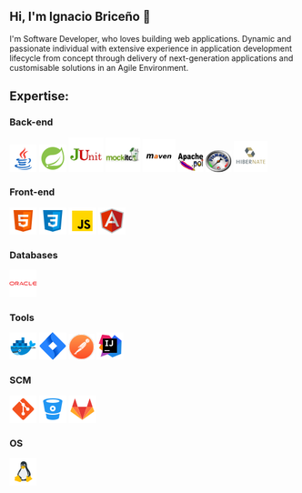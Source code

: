 ## Hi, I'm Ignacio Briceño 👋
I'm Software Developer, who loves building web applications. Dynamic and passionate individual with extensive experience in application development lifecycle from concept through delivery of next-generation applications and customisable solutions in an Agile Environment.

## Expertise:

### Back-end

<code><img src="https://github.com/estebanbri/estebanbri/blob/master/assets/java2.png"></code>
<code><img src="https://github.com/estebanbri/estebanbri/blob/master/assets/spring.png"></code>
<code><img src="https://github.com/estebanbri/estebanbri/blob/master/assets/junit2.png"></code>
<code><img src="https://github.com/estebanbri/estebanbri/blob/master/assets/mockito.png"></code>
<code><img src="https://github.com/estebanbri/estebanbri/blob/master/assets/maven3.png"></code>
<code><img width="45" height="38" src="https://github.com/estebanbri/estebanbri/blob/master/assets/apache-poi2.png"></code>
<code><img width="45" height="38" src="https://github.com/estebanbri/estebanbri/blob/master/assets/fitnesse.png"></code>
<code><img width="60" height="55" src="https://github.com/estebanbri/estebanbri/blob/master/assets/hibernate.png"></code>

### Front-end

<code><img src="https://github.com/estebanbri/estebanbri/blob/master/assets/html.png"></code>
<code><img src="https://github.com/estebanbri/estebanbri/blob/master/assets/css3.png"></code>
<code><img src="https://github.com/estebanbri/estebanbri/blob/master/assets/js.png"></code>
<code><img src="https://github.com/estebanbri/estebanbri/blob/master/assets/angularjs.png"></code>


### Databases

<code><img src="https://github.com/estebanbri/estebanbri/blob/master/assets/oracle3.png"></code>

### Tools

<code><img src="https://github.com/estebanbri/estebanbri/blob/master/assets/docker.png"></code>
<code><img src="https://github.com/estebanbri/estebanbri/blob/master/assets/jira.png"></code>
<code><img width="45" height="45" src="https://github.com/estebanbri/estebanbri/blob/master/assets/postman2.png"></code>
<code><img src="https://github.com/estebanbri/estebanbri/blob/master/assets/intellij.png"></code>

### SCM

<code><img src="https://github.com/estebanbri/estebanbri/blob/master/assets/git.png"></code>
<code><img src="https://github.com/estebanbri/estebanbri/blob/master/assets/bitbucket.png"></code>
<code><img src="https://github.com/estebanbri/estebanbri/blob/master/assets/gitlab.png"></code>

### OS

<code><img src="https://github.com/estebanbri/estebanbri/blob/master/assets/linux.png"></code>

